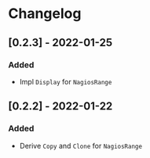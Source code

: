 # Changelog

## [0.2.3] - 2022-01-25
### Added
- Impl `Display` for `NagiosRange`

## [0.2.2] - 2022-01-22
### Added
- Derive `Copy` and `Clone` for `NagiosRange`
